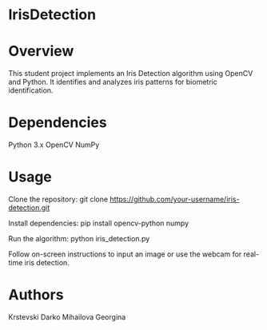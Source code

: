 # IrisDetection

# Overview

This student project implements an Iris Detection algorithm using OpenCV and Python. It identifies and analyzes iris patterns for biometric identification.

# Dependencies

Python 3.x
OpenCV
NumPy

# Usage

Clone the repository: 
  git clone https://github.com/your-username/iris-detection.git

Install dependencies:
  pip install opencv-python numpy
  
Run the algorithm:
  python iris_detection.py
  
Follow on-screen instructions to input an image or use the webcam for real-time iris detection.

# Authors
  Krstevski Darko
  Mihailova Georgina
